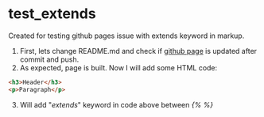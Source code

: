 # test_extends
Created for testing github pages issue with extends keyword in markup.
1. First, lets change README.md and check if [github page](https://nikovrdoljak.github.io/test_extends/) is updated after commit and push.
2. As expected, page is built. Now I will add some HTML code:

```html
<h3>Header</h3>
<p>Paragraph</p>
```

3. Will add "_extends_" keyword in code above between _{% %}_